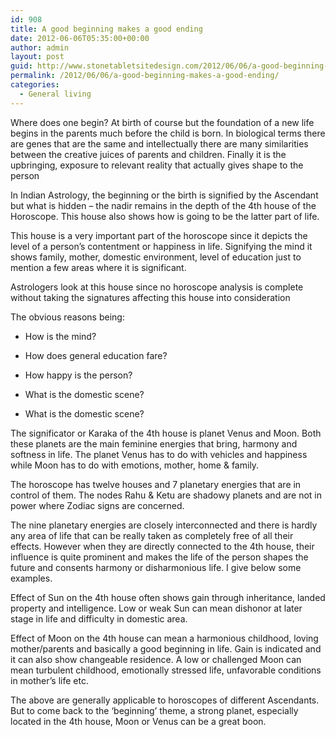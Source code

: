```yaml
---
id: 908
title: A good beginning makes a good ending
date: 2012-06-06T05:35:00+00:00
author: admin
layout: post
guid: http://www.stonetabletsitedesign.com/2012/06/06/a-good-beginning-makes-a-good-ending/
permalink: /2012/06/06/a-good-beginning-makes-a-good-ending/
categories:
  - General living
---
```

Where does one begin? At birth of course but the foundation of a new life begins in the parents much before the child is born. In biological terms there are genes that are the same and intellectually there are many similarities between the creative juices of parents and children. Finally it is the upbringing, exposure to relevant reality that actually gives shape to the person
  
In Indian Astrology, the beginning or the birth is signified by the Ascendant but what is hidden &#8211; the nadir remains in the depth of the 4th house of the Horoscope. This house also shows how is going to be the latter part of life.
  
This house is a very important part of the horoscope since it depicts the level of a person&#8217;s contentment or happiness in life. Signifying the mind it shows family, mother, domestic environment, level of education just to mention a few areas where it is significant.
  
Astrologers look at this house since no horoscope analysis is complete without taking the signatures affecting this house into consideration
  
The obvious reasons being:

* How is the mind?
      
* How does general education fare?
      
* How happy is the person?
      
* What is the domestic scene?
      
* What is the domestic scene?

The significator or Karaka of the 4th house is planet Venus and Moon. Both these planets are the main feminine energies that bring, harmony and softness in life. The planet Venus has to do with vehicles and happiness while Moon has to do with emotions, mother, home & family.
  
The horoscope has twelve houses and 7 planetary energies that are in control of them. The nodes Rahu & Ketu are shadowy planets and are not in power where Zodiac signs are concerned.
  
The nine planetary energies are closely interconnected and there is hardly any area of life that can be really taken as completely free of all their effects. However when they are directly connected to the 4th house, their influence is quite prominent and makes the life of the person shapes the future and consents harmony or disharmonious life. I give below some examples.
  
Effect of Sun on the 4th house often shows gain through inheritance, landed property and intelligence. Low or weak Sun can mean dishonor at later stage in life and difficulty in domestic area.
  
Effect of Moon on the 4th house can mean a harmonious childhood, loving mother/parents and basically a good beginning in life. Gain is indicated and it can also show changeable residence. A low or challenged Moon can mean turbulent childhood, emotionally stressed life, unfavorable conditions in mother&#8217;s life etc.
  
The above are generally applicable to horoscopes of different Ascendants. But to come back to the &#8216;beginning&#8217; theme, a strong planet, especially located in the 4th house, Moon or Venus can be a great boon.